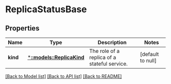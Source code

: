 # ReplicaStatusBase

## Properties
Name | Type | Description | Notes
------------ | ------------- | ------------- | -------------
**kind** | [***::models::ReplicaKind**](ReplicaKind.md) | The role of a replica of a stateful service. | [default to null]

[[Back to Model list]](../README.md#documentation-for-models) [[Back to API list]](../README.md#documentation-for-api-endpoints) [[Back to README]](../README.md)


